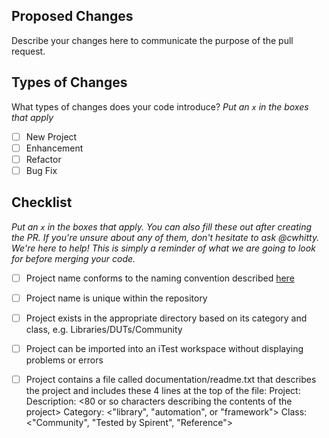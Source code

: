 ## Proposed Changes

Describe your changes here to communicate the purpose of the pull request.

## Types of Changes

What types of changes does your code introduce?
_Put an `x` in the boxes that apply_

- [ ] New Project
- [ ] Enhancement
- [ ] Refactor
- [ ] Bug Fix

## Checklist

_Put an `x` in the boxes that apply. You can also fill these out after creating the PR. If you're unsure about any of them, don't hesitate to ask @cwhitty. We're here to help! This is simply a reminder of what we are going to look for before merging your code._

- [ ] Project name conforms to the naming convention described [here](https://github.com/Spirent/iTest-assets/blob/master/README.md)
- [ ] Project name is unique within the repository
- [ ] Project exists in the appropriate directory based on its category and class, e.g. Libraries/DUTs/Community
- [ ] Project can be imported into an iTest workspace without displaying problems or errors
- [ ] Project contains a file called documentation/readme.txt that describes the project and includes these 4 lines at the top of the file:
      Project: <name>
      Description: <80 or so characters describing the contents of the project>
      Category: <"library", "automation", or "framework">
      Class: <"Community", "Tested by Spirent", "Reference">
 
